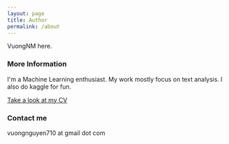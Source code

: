 ```yaml
---
layout: page
title: Author
permalink: /about
---
```


VuongNM here.

### More Information

I'm a Machine Learning enthusiast. My work mostly focus on text analysis. I also do kaggle for fun.

[Take a look at my CV](https://vuongnm.github.io/images/NguyenMinhVuong-CV.pdf)

### Contact me

vuongnguyen710 at gmail dot com

